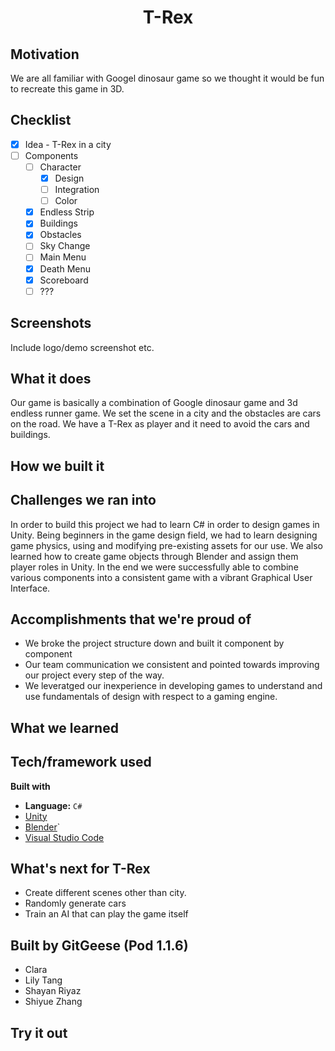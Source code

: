
# <div align="center">T-Rex</div>

## Motivation
We are all familiar with Googel dinosaur game so we thought it would be fun to recreate this game in 3D. 

## Checklist
- [x] Idea - T-Rex in a city
- [ ] Components
  - [ ] Character
    - [x] Design
    - [ ] Integration
    - [ ] Color
  - [x] Endless Strip
  - [x] Buildings 
  - [x] Obstacles
  - [ ] Sky Change
  - [ ] Main Menu
  - [x] Death Menu
  - [x] Scoreboard
  - [ ] ???
## Screenshots
Include logo/demo screenshot etc.
## What it does
Our game is basically a combination of Google dinosaur game and 3d endless runner game. We set the scene in a city and the obstacles are cars on the road. We have a T-Rex as player and it need to avoid the cars and buildings.

## How we built it

## Challenges we ran into
In order to build this project we had to learn C# in order to design games in Unity. Being beginners in the game design field, we had to learn designing game physics, using and modifying pre-existing assets for our use. We also learned how to create game objects through Blender and assign them player roles in Unity. In the end we were successfully able to combine various components into a consistent game with a vibrant Graphical User Interface.


## Accomplishments that we're proud of
- We broke the project structure down and built it component by component
- Our team communication we consistent and pointed towards improving our project every step of the way.
- We leveratged our inexperience in developing games to understand and use fundamentals of design with respect to a gaming engine.

## What we learned

## Tech/framework used
<b>Built with</b>
- **Language:** `C#` 
- [Unity](https://unity.com/)
- [Blender](https://www.blender.org/)`
- [Visual Studio Code](https://code.visualstudio.com/)
## What's next for T-Rex
- Create different scenes other than city.
- Randomly generate cars
- Train an AI that can play the game itself

## Built by GitGeese (Pod 1.1.6)
- Clara
- Lily Tang
- Shayan Riyaz
- Shiyue Zhang

## Try it out

